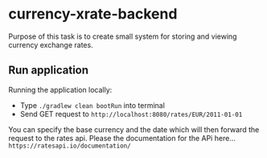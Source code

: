 # currency-xrate-backend
Purpose of this task is to create small system for storing and viewing currency exchange rates.

## Run application
Running the application locally:
  - Type ```./gradlew clean bootRun``` into terminal
  - Send GET request to ```http://localhost:8080/rates/EUR/2011-01-01```

You can specify the base currency and the date which will then forward the request to the rates api. Please the documentation for the APi here... ```https://ratesapi.io/documentation/```